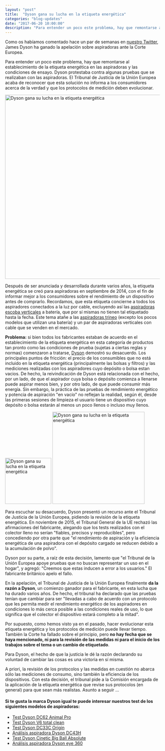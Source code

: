 ```yaml
---
layout: "post"
title:  "Dyson gana su lucha en la etiqueta energética"
categories: "blog-updates"
date: "2017-06-20 10:00:00"
description: "Para entender un poco este problema, hay que remontarse al establecimiento de la etiqueta energética en las aspiradoras y las condiciones de ensayo. Dyson protestaba contra algunas pruebas que se realizaron con la aspiradora."
---
```


Como os habíamos comentado hace un par de semanas en [nuestro Twitter](https://twitter.com/Las_aspiradoras?lang=es), James Dyson ha ganado la apelación sobre aspiradoras ante la Corte Europea.

Para entender un poco este problema, hay que remontarse al establecimiento de la etiqueta energética en las aspiradoras y las condiciones de ensayo. Dyson protestaba contra algunas pruebas que se realizaban con las aspiradoras. El Tribunal de Justicia de la Unión Europea acaba de reconocer que esta solución no informa a los consumidores acerca de la verdad y que los protocolos de medición deben evolucionar.

<div class="text-center">
  <img src="{{ site.url }}/assets/img/varias/dyson-gana-su-lucha-en-la-etiqueta-energetica.jpg" width="600" height="auto" alt="Dyson gana su lucha en la etiqueta energética">
</div>

Después de ser anunciada y desarrollada durante varios años, la etiqueta energética se creó para aspiradoras en septiembre de 2014, con el fin de informar mejor a los consumidores sobre el rendimiento de un dispositivo antes de comprarlo. Recordamos, que esta etiqueta concierne a todos los aspiradores conectados a la luz por cable, excluyendo así las [aspiradoras escoba verticales]((http://www.lasaspiradoras.com/tabla-caracteristicas-aspiradoras-escoba/)) a batería, que por sí mismas no tienen tal etiquetado hasta la fecha. Este tema atañe a las [aspiradoras trineo](http://www.lasaspiradoras.com/tabla-caracteristicas-aspiradoras-trineo/) (excepto los pocos modelos que utilizan una batería) y un par de aspiradoras verticales con cable que se venden en el mercado.

**Problema:** si bien todos los fabricantes estaban de acuerdo en el establecimiento de la etiqueta energética en esta categoría de productos tan pronto como las condiciones de prueba (sujetas a ciertas reglas y normas) comenzaron a tratarse, [Dyson](https://www.amazon.es/s/ref=as_li_ss_tl?fst=as:off&rh=n:599391031,n:2165704031,k:dyson&keywords=dyson&ie=UTF8&qid=1496954042&rnid=599392031&linkCode=ll2&tag=lasaspirad-21&linkId=e43357311d1f312acfd6c507773c64f6) demostró su desacuerdo. Los principales puntos de fricción: el precio de los consumibles que no está incluido en la etiqueta energética (principalmente las bolsas y filtros) y las mediciones realizadas con los aspiradores cuyo depósito o bolsa estan vacios. De hecho, la reivindicación de Dyson está relacionada con el hecho, por un lado, de que el aspirador cuya bolsa o depósito comienza a llenarse puede aspirar menos bien, y por otro lado, de que puede consumir más energía. Sin embargo, la práctica de las pruebas de rendimiento energético y potencia de aspiración "en vacío" no reflejan la realidad, según él, desde las primeras sesiones de limpieza el usuario tiene un dispositivo cuyo depósito o bolsa estarán al menos un poco llenos o incluso muy llenos.

<div class="text-center">
  <img src="{{ site.url }}/assets/img/varias/etiqueta-energetica.jpg" width="150" height="auto" alt="Dyson gana su lucha en la etiqueta energética">
  <img src="{{ site.url }}/assets/img/varias/Dyson.jpg" width="300" height="auto" alt="Dyson gana su lucha en la etiqueta energética">
</div>

Para escuchar su desacuerdo, Dyson presentó un recurso ante el Tribunal de Justicia de la Unión Europea, pidiendo la revisión de la etiqueta energética. En noviembre de 2015, el Tribunal General de la UE rechazó las afirmaciones del fabricante, alegando que los tests realizados con el colector lleno no serían "fiables, precisos y reproducibles", pero concediendo por otra parte que "el rendimiento de aspiración y la eficiencia energética de una aspiradora con el depósito cargado se reducen debido a la acumulación de polvo".

Dyson por su parte, a raíz de esta decisión, lamento que "el Tribunal de la Unión Europea apoye pruebas que no buscan representar un uso en el hogar", y agregó: "Creemos que estas inducen a error a los usuarios." El fabricante británico apelo el fallo.

En la apelación, el Tribunal de Justicia de la Unión Europea finalmente **da la razón a Dyson**, un comienzo ganador para el fabricante, en esta lucha que ha durado varios años. De hecho, el tribunal ha declarado que las pruebas tenían que cambiar para ser "llevadas a cabo de acuerdo con un protocolo que les permita medir el rendimiento energético de los aspiradores en condiciones lo más cerca posible a las condiciones reales de uso, lo que significa que el colector el dispositivo estará completo a la mitad".

Por supuesto, como hemos visto ya en el pasado, hacer evolucionar esta etiqueta energética y los protocolos de medición puede llevar tiempo. También la Corte ha fallado sobre el principio, pero **no hay fecha que se haya mencionado, ni para la revisión de las medidas ni para el inicio de los trabajos sobre el tema o un cambio de etiquetado**. 

Para Dyson, el hecho de que la justicia le dé la razón declarando su voluntad de cambiar las cosas es una victoria en sí misma.

A priori, la revisión de los protocolos y las medidas en cuestión no abarca sólo las mediciones de consumo, sino también la eficiencia de los dispositivos. Con esta decisión, el tribunal pide a la Comisión encargada de la aplicación de la etiqueta energética que revise sus protocolos (en general) para que sean más realistas. Asunto a seguir ...

#### Si te gusta la marca Dyson igual te puede interesar nuestros test de los siguientes modelos de aspiradoras:

- [Test Dyson DC62 Animal Pro](http://www.lasaspiradoras.com/test-Dyson-DC62-animal-pro/)
- [Test Dyson V6 total clean](http://www.lasaspiradoras.com/test-Dyson-V6-Total-Clean/)
- [Test Dyson DC33C Origin](http://www.lasaspiradoras.com/test-dyson-dc33c-origin/)
- [Análisis aspiradora Dyson DC43H](http://www.lasaspiradoras.com/analisis-dyson-dc43H/)
- [Test Dyson Cinetic Big Ball Absolute](http://www.lasaspiradoras.com/test-dyson-cinetic-big-ball-absolute/)
- [Análisis aspiradora Dyson eye 360](http://www.lasaspiradoras.com/analisis-dyson-eye-360/)
